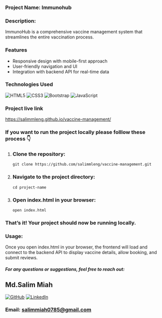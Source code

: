 ### Project Name: Immunohub

### Description:
ImmunoHub is a comprehensive vaccine management system that streamlines the entire vaccination process.

### Features
- Responsive design with mobile-first approach<br>
- User-friendly navigation and UI<br>
- Integration with backend API for real-time data

### Technologies Used 
![HTML5](https://img.shields.io/badge/html5-%23E34F26.svg?style=for-the-badge&logo=html5&logoColor=white) ![CSS3](https://img.shields.io/badge/css3-%231572B6.svg?style=for-the-badge&logo=css3&logoColor=white) ![Bootstrap](https://img.shields.io/badge/bootstrap-%23563D7C.svg?style=for-the-badge&logo=bootstrap&logoColor=white)
![JavaScript](https://img.shields.io/badge/javascript-%23323330.svg?style=for-the-badge&logo=javascript&logoColor=%23F7DF1E)

### Project live link
https://salimmleng.github.io/vaccine-management/

### If you want to run the project locally please folllow these process 👇 

1. ### Clone the repository:
       git clone https://github.com/salimmleng/vaccine-management.git
2. ### Navigate to the project directory:
       cd project-name
3. ### Open index.html in your browser:
       open index.html
 ### That’s it! Your project should now be running locally.
       
### Usage:
 Once you open index.html in your browser, the frontend will load and connect to the backend API to display vaccine details, allow booking, and submit reviews.


##### For any questions or suggestions, feel free to reach out:
## Md.Salim Miah
[![GitHub](https://img.shields.io/badge/GitHub-%2312100E.svg?logo=github&logoColor=white)](https://github.com/salimmleng)
[![LinkedIn](https://img.shields.io/badge/LinkedIn-%230077B5.svg?logo=linkedin&logoColor=white)](https://www.linkedin.com/in/salim-hossaian/)
### Email: salimmiah0785@gmail.com
